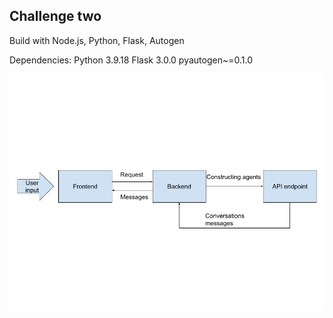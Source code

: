 ## Challenge two

Build with Node.js, Python, Flask, Autogen

Dependencies:
Python 3.9.18
Flask 3.0.0
pyautogen~=0.1.0

![Diagram](chatbotDiagram.png)